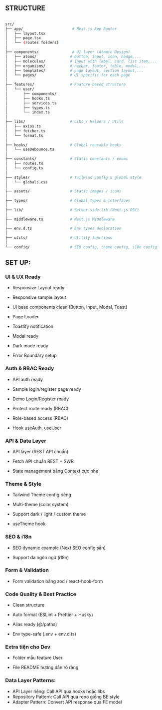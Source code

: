 ## STRUCTURE

```bash

src/
├── app/                      # Next.js App Router
│   ├── layout.tsx
│   ├── page.tsx
│   └── (routes folders)
│
├── components/               # UI layer (Atomic Design)
│   ├── atoms/               # button, input, icon, badge,...
│   ├── molecules/           # input with label, card, list item,...
│   ├── organisms/           # navbar, footer, table, modal,...
│   ├── templates/           # page layout, section layout,...
│   └── pages/               # UI specific for each page
│
├── features/                # Feature-based structure
│   └── user/
│       ├── components/
│       ├── hooks.ts
│       ├── services.ts
│       ├── types.ts
│       └── index.ts
│
├── libs/                    # Libs / Helpers / Utils
│   ├── axios.ts
│   ├── fetcher.ts
│   └── format.ts
│
├── hooks/                   # Global reusable hooks
│   └── useDebounce.ts
│
├── constants/               # Static constants / enums
│   ├── routes.ts
│   └── config.ts
│
├── styles/                  # Tailwind config & global style
│   └── globals.css
│
├── assets/                  # Static images / icons
│
├── types/                   # Global types & interfaces
│
├── lib/                     # Server-side lib (Next.js RSC)
│
├── middleware.ts            # Next.js Middleware
│
├── env.d.ts                 # Env types declaration
│
├── utils/                   # Utility functions
│
└── config/                  # SEO config, theme config, i18n config

```

## SET UP:

### UI & UX Ready

- Responsive Layout ready

- Responsive sample layout

- UI base components clean (Button, Input, Modal, Toast)

- Page Loader

- Toastify notification

- Modal ready

- Dark mode ready

- Error Boundary setup

### Auth & RBAC Ready

- API auth ready

- Sample login/register page ready

- Demo Login/Register ready

- Protect route ready (RBAC)

- Role-based access (RBAC)

- Hook useAuth, useUser

### API & Data Layer

- API layer (REST API chuẩn)

- Fetch API chuẩn REST + SWR

- State management bằng Context cực nhẹ

### Theme & Style

- Tailwind Theme config riêng

- Multi-theme (color system)

- Support dark / light / custom theme

- useTheme hook

### SEO & i18n

- SEO dynamic example (Next SEO config sẵn)

- Support đa ngôn ngữ (i18n)

### Form & Validation

- Form validation bằng zod / react-hook-form

### Code Quality & Best Practice

- Clean structure

- Auto format (ESLint + Prettier + Husky)

- Alias ready (@/paths)

- Env type-safe (.env + env.d.ts)

### Extra tiện cho Dev

- Folder mẫu feature User

- File README hướng dẫn rõ ràng

### Data Layer Patterns:

- API Layer riêng: Call API qua hooks hoặc libs
- Repository Pattern: Call API qua repo giống BE style
- Adapter Pattern: Convert API response qua FE model
